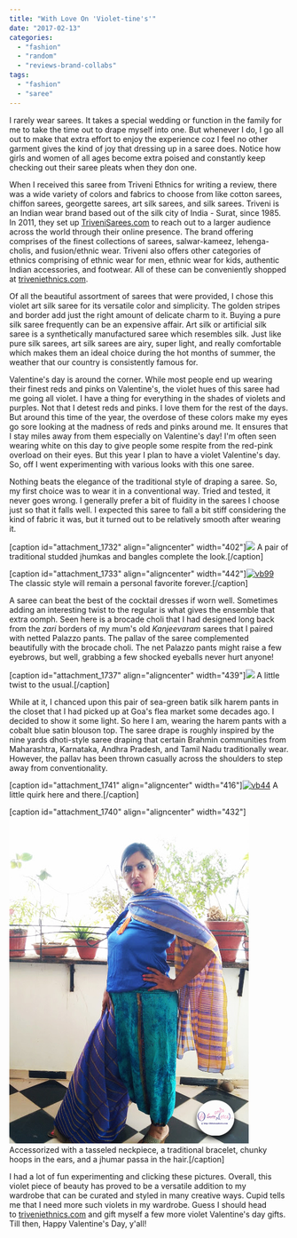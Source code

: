 ```yaml
---
title: "With Love On 'Violet-tine's'"
date: "2017-02-13"
categories: 
  - "fashion"
  - "random"
  - "reviews-brand-collabs"
tags: 
  - "fashion"
  - "saree"
---
```


I rarely wear sarees. It takes a special wedding or function in the family for me to take the time out to drape myself into one. But whenever I do, I go all out to make that extra effort to enjoy the experience coz I feel no other garment gives the kind of joy that dressing up in a saree does. Notice how girls and women of all ages become extra poised and constantly keep checking out their saree pleats when they don one.

When I received this saree from Triveni Ethnics for writing a review, there was a wide variety of colors and fabrics to choose from like cotton sarees, chiffon sarees, georgette sarees, art silk sarees, and silk sarees. Triveni is an Indian wear brand based out of the silk city of India - Surat, since 1985. In 2011, they set up [TriveniSarees.com](https://www.triveniethnics.com/) to reach out to a larger audience across the world through their online presence. The brand offering comprises of the finest collections of sarees, salwar-kameez, lehenga-cholis, and fusion/ethnic wear. Triveni also offers other categories of ethnics comprising of ethnic wear for men, ethnic wear for kids, authentic Indian accessories, and footwear. All of these can be conveniently shopped at [triveniethnics.com](https://www.triveniethnics.com/).

Of all the beautiful assortment of sarees that were provided, I chose this violet art silk saree for its versatile color and simplicity. The golden stripes and border add just the right amount of delicate charm to it. Buying a pure silk saree frequently can be an expensive affair. Art silk or artificial silk saree is a synthetically manufactured saree which resembles silk. Just like pure silk sarees, art silk sarees are airy, super light, and really comfortable which makes them an ideal choice during the hot months of summer, the weather that our country is consistently famous for.

Valentine's day is around the corner. While most people end up wearing their finest reds and pinks on Valentine's, the violet hues of this saree had me going all violet. I have a thing for everything in the shades of violets and purples. Not that I detest reds and pinks. I love them for the rest of the days. But around this time of the year, the overdose of these colors make my eyes go sore looking at the madness of reds and pinks around me. It ensures that I stay miles away from them especially on Valentine's day! I'm often seen wearing white on this day to give people some respite from the red-pink overload on their eyes. But this year I plan to have a violet Valentine's day. So, off I went experimenting with various looks with this one saree.

Nothing beats the elegance of the traditional style of draping a saree. So, my first choice was to wear it in a conventional way. Tried and tested, it never goes wrong. I generally prefer a bit of fluidity in the sarees I choose just so that it falls well. I expected this saree to fall a bit stiff considering the kind of fabric it was, but it turned out to be relatively smooth after wearing it.

\[caption id="attachment\_1732" align="aligncenter" width="402"\][![](images/vb77.jpg)](http://ifsbutsandsetcs.com/wp-content/uploads/2017/02/vb77.jpg) A pair of traditional studded jhumkas and bangles complete the look.\[/caption\]

\[caption id="attachment\_1733" align="aligncenter" width="442"\][![vb99](images/vb99.jpg)](http://ifsbutsandsetcs.com/wp-content/uploads/2017/02/vb99.jpg) The classic style will remain a personal favorite forever.\[/caption\]

A saree can beat the best of the cocktail dresses if worn well. Sometimes adding an interesting twist to the regular is what gives the ensemble that extra oomph. Seen here is a brocade choli that I had designed long back from the _zari_ borders of my mum's old _Kanjeevaram_ sarees that I paired with netted Palazzo pants. The pallav of the saree complemented beautifully with the brocade choli. The net Palazzo pants might raise a few eyebrows, but well, grabbing a few shocked eyeballs never hurt anyone!

\[caption id="attachment\_1737" align="aligncenter" width="439"\][![](images/vb11.jpg)](http://ifsbutsandsetcs.com/wp-content/uploads/2017/02/vb11.jpg) A little twist to the usual.\[/caption\]

While at it, I chanced upon this pair of sea-green batik silk harem pants in the closet that I had picked up at Goa's flea market some decades ago. I decided to show it some light. So here I am, wearing the harem pants with a cobalt blue satin blouson top. The saree drape is roughly inspired by the nine yards dhoti-style saree draping that certain Brahmin communities from Maharashtra, Karnataka, Andhra Pradesh, and Tamil Nadu traditionally wear. However, the pallav has been thrown casually across the shoulders to step away from conventionality.

\[caption id="attachment\_1741" align="aligncenter" width="416"\][![vb44](images/vb44.jpg)](http://ifsbutsandsetcs.com/wp-content/uploads/2017/02/vb44.jpg) A little quirk here and there.\[/caption\]

\[caption id="attachment\_1740" align="aligncenter" width="432"\][![vb33](images/vb33.jpg)](http://ifsbutsandsetcs.com/wp-content/uploads/2017/02/vb33.jpg) Accessorized with a tasseled neckpiece, a traditional bracelet, chunky hoops in the ears, and a jhumar passa in the hair.\[/caption\]

I had a lot of fun experimenting and clicking these pictures. Overall, this violet piece of beauty has proved to be a versatile addition to my wardrobe that can be curated and styled in many creative ways. Cupid tells me that I need more such violets in my wardrobe. Guess I should head to [triveniethnics.com](https://www.triveniethnics.com/) and gift myself a few more violet Valentine's day gifts. Till then, Happy Valentine's Day, y'all!
